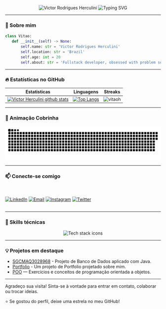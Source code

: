 <div align="center">
  <img src="https://capsule-render.vercel.app/api?type=waving&color=gradient&height=150&section=header&text=Victor%20Rodrigues%20Herculini&fontSize=45&fontAlignY=35&animation=twinkling" alt="Victor Rodrigues Herculini" /> 
  <img src="https://readme-typing-svg.herokuapp.com?font=Fira+Code&size=26&pause=1000&color=39FAFF&center=true&vCenter=true&width=600&lines=Fullstack+Developer;Code+%7C+Learn+%7C+Repeat+⚡" alt="Typing SVG"/> 
</div>

---

### 👋 Sobre mim

 ```python
class Vitao:
    def __init__(self) -> None:
        self.name: str = 'Victor Rodrigues Herculini'
        self.location: str = 'Brazil'
        self.age: int = 20
        self.about: str = 'Fullstack developer, obsessed with problem solving, passionate for software development'
```

---

### 🔥 Estatísticas no GitHub

|Estatisticas|Linguagens|Streaks|
|-|-|-|
|[![Victor Herculini github stats](https://github-readme-stats.vercel.app/api?username=vitaoh&show_icons=true&theme=dracula&hide_title=true)](https://github.com/vitaoh)|[![Top Langs](https://github-readme-stats.vercel.app/api/top-langs/?username=vitaoh&show_icons=true&theme=dracula&layout=compact&hide_title=true)](https://github.com/vitaoh)|![vitaoh](https://github-readme-streak-stats.herokuapp.com/?user=vitaoh&theme=dracula)

---

### 🐍 Animação Cobrinha

<div align="center">
  <img src="https://raw.githubusercontent.com/vitaoh/vitaoh/output/snake.svg" alt="Snake animation" />
</div>

---

### 📫 Conecte-se comigo

<br><br>
  [![LinkedIn](https://img.shields.io/badge/LinkedIn-victor--herculini-0077B5?style=for-the-badge&logo=linkedin&logoColor=white)](https://www.linkedin.com/in/victor-herculini)
  [![Email](https://img.shields.io/badge/Email-herculinvictorr@gmail.com-D14836?style=for-the-badge&logo=gmail&logoColor=white)](mailto:herculinvictorr@gmail.com)
  [![Instagram](https://img.shields.io/badge/Instagram-victorherculini-E4405F?style=for-the-badge&logo=instagram&logoColor=white)](https://www.instagram.com/victorherculini/)
  [![Twitter](https://img.shields.io/badge/Twitter-vitaoh-1DA1F2?style=for-the-badge&logo=twitter&logoColor=white)](https://twitter.com/vitaoh)
<br><br>

---

### 🚀 Skills técnicas

<div align="center">
  <img src="https://skillicons.dev/icons?i=python,c,java,js,nodejs,docker,kotlin,mysql,linux,git,github,html,css,vercel" alt="Tech stack icons" />
</div>

---

### 💡 Projetos em destaque

- [SGCMAQ3028968](https://github.com/vitaoh/SGCMAQ3028968) - Projeto de Banco de Dados aplicado com Java.
- [Portfolio](https://github.com/vitaoh/Portfolio) - Um projeto de Portfolio projetado sobre mim.
- [POO](https://github.com/vitaoh/POO) — Exercícios e conceitos de programação orientada a objetos.

---

Agradeço sua visita! Sinta-se à vontade para entrar em contato, colaborar ou trocar ideias.

⭐ Se gostou do perfil, deixe uma estrela no meu GitHub!
